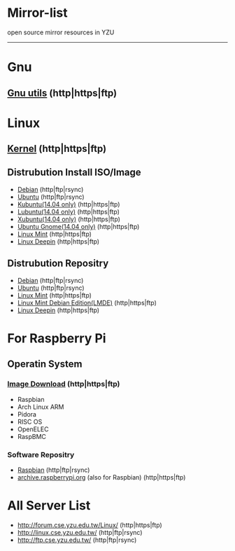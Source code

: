 Mirror-list
===========

open source mirror resources in YZU

---------

# Gnu

## [Gnu utils](http://forum.cse.yzu.edu.tw/gnu/) (http|https|ftp)

# Linux

## [Kernel](http://forum.cse.yzu.edu.tw/Linux/kernel/) (http|https|ftp)

## Distrubution Install ISO/Image
 - [Debian](http://linux.cse.yzu.edu.tw/debian-cd/) (http|ftp|rsync)
 - [Ubuntu](http://linux.cse.yzu.edu.tw/ubuntu-releases/) (http|ftp|rsync)
 - [Kubuntu(14.04 only)](http://forum.cse.yzu.edu.tw/linux/kubuntu-releases/) (http|https|ftp)
 - [Lubuntu(14.04 only)](http://forum.cse.yzu.edu.tw/linux/lubuntu-release/) (http|https|ftp)
 - [Xubuntu(14.04 only)](http://forum.cse.yzu.edu.tw/linux/xubuntu-release/) (http|https|ftp)
 - [Ubuntu Gnome(14.04 only)](http://forum.cse.yzu.edu.tw/linux/ubuntu-gnome-releases/) (http|https|ftp)
 - [Linux Mint](http://forum.cse.yzu.edu.tw/Linux/linuxmint/isos/) (http|https|ftp)
 - [Linux Deepin](http://forum.cse.yzu.edu.tw/Linux/Deepin/deepin-cd/) (http|https|ftp)

## Distrubution Repositry
 - [Debian](http://linux.cse.yzu.edu.tw/debian/) (http|ftp|rsync)
 - [Ubuntu](http://linux.cse.yzu.edu.tw/ubuntu/) (http|ftp|rsync)
 - [Linux Mint](http://forum.cse.yzu.edu.tw/Linux/linuxmint/packages/) (http|https|ftp)
 - [Linux Mint Debian Edition(LMDE)](http://forum.cse.yzu.edu.tw/Linux/linuxmint/debian/latest/) (http|https|ftp)
 - [Linux Deepin](http://forum.cse.yzu.edu.tw/Linux/Deepin/deepin/) (http|https|ftp)

# For Raspberry Pi

## Operatin System

### [Image Download](http://forum.cse.yzu.edu.tw/Linux/raspberrypi/) (http|https|ftp)
 - Raspbian
 - Arch Linux ARM
 - Pidora
 - RISC OS
 - OpenELEC
 - RaspBMC

### Software Repositry
 - [Raspbian](http://ftp.cse.yzu.edu.tw/) (http|ftp|rsync)
 - [archive.raspberrypi.org](http://forum.cse.yzu.edu.tw/Linux/archive.raspberrypi.org/) (also for Raspbian) (http|https|ftp)


# All Server List
 - http://forum.cse.yzu.edu.tw/Linux/  (http|https|ftp)
 - http://linux.cse.yzu.edu.tw/ (http|ftp|rsync)
 - http://ftp.cse.yzu.edu.tw/ (http|ftp|rsync)
